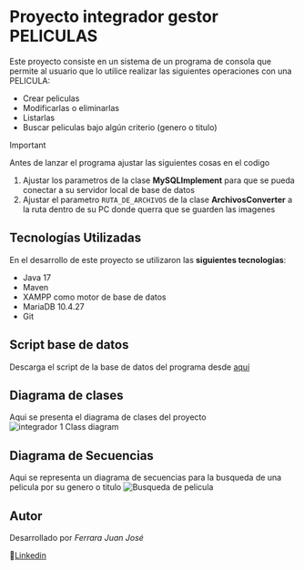 # Proyecto integrador gestor PELICULAS
Este proyecto consiste en un sistema de un programa de consola que permite al usuario que lo utilice realizar las siguientes operaciones con una PELICULA:
* Crear peliculas
* Modificarlas o eliminarlas
* Listarlas
* Buscar peliculas bajo algún criterio (genero o titulo)

> [!IMPORTANT]
> Antes de lanzar el programa ajustar las siguientes cosas en el codigo
> 1. Ajustar los parametros de la clase **MySQLImplement** para que se pueda conectar a su servidor local de base de datos
> 2. Ajustar el parametro `RUTA_DE_ARCHIVOS` de la clase **ArchivosConverter** a la ruta dentro de su PC donde querra que se guarden las imagenes

## Tecnologías Utilizadas
En el desarrollo de este proyecto se utilizaron las **siguientes tecnologias**:
* Java 17
* Maven
* XAMPP como motor de base de datos
* MariaDB 10.4.27
* Git

## Script base de datos
Descarga el script de la base de datos del programa desde [aquí](https://www.mediafire.com/file/bootcddmbzb3cbp/peliculas.sql/file)

## Diagrama de clases
Aqui se presenta el diagrama de clases del proyecto
![integrador 1 Class diagram](https://github.com/JuanDouCore/Fase-1-INTEGRADOR/assets/22947314/73b1af39-d819-4216-9ab5-e0a41cef77c2)

## Diagrama de Secuencias
Aqui se representa un diagrama de secuencias para la busqueda de una pelicula por su genero o titulo
![Busqueda de pelicula](https://github.com/JuanDouCore/Fase-1-INTEGRADOR/assets/22947314/0d9ce130-95fe-4771-9898-b9fe7b6e98d7)

## Autor
Desarrollado por _Ferrara Juan José_ 

:bust_in_silhouette:[Linkedin](https://www.linkedin.com/in/juan-ferrara/)
